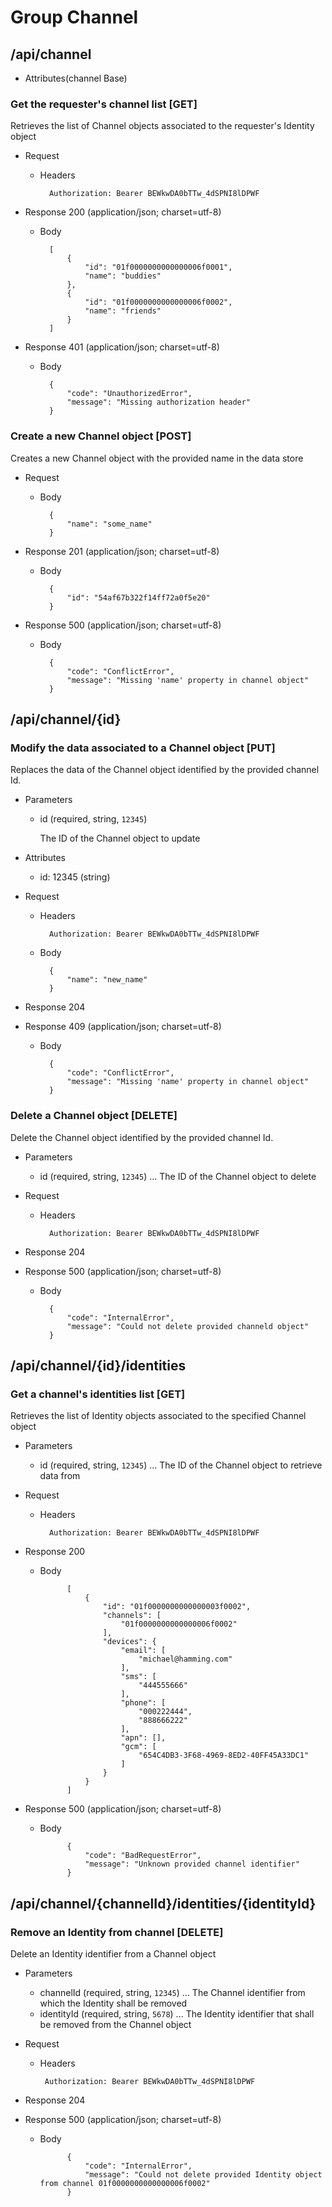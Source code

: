 # Group Channel

## /api/channel

+ Attributes(channel Base)

### Get the requester's channel list [GET]

Retrieves the list of Channel objects associated to the requester's Identity object

+ Request

    + Headers

            Authorization: Bearer BEWkwDA0bTTw_4dSPNI8lDPWF


+ Response 200 (application/json; charset=utf-8)

    + Body

            [
                {
                    "id": "01f0000000000000006f0001",
                    "name": "buddies"
                },
                {
                    "id": "01f0000000000000006f0002",
                    "name": "friends"
                }
            ]

+ Response 401 (application/json; charset=utf-8)

    + Body

            {
                "code": "UnauthorizedError",
                "message": "Missing authorization header"
            }

### Create a new Channel object [POST]

Creates a new Channel object with the provided name in the data store

+ Request

    + Body

            {
                "name": "some_name"
            }

+ Response 201 (application/json; charset=utf-8)

    + Body

            {
                "id": "54af67b322f14ff72a0f5e20"
            }

+ Response 500 (application/json; charset=utf-8)

    + Body

            {
                "code": "ConflictError",
                "message": "Missing 'name' property in channel object"
            }

## /api/channel/{id}

### Modify the data associated to a Channel object [PUT]

Replaces the data of the Channel object identified by the provided channel Id.

+ Parameters
    + id (required, string, `12345`)

        The ID of the Channel object to update

+ Attributes
    + id: 12345 (string)

+ Request

    + Headers

            Authorization: Bearer BEWkwDA0bTTw_4dSPNI8lDPWF

    + Body

            {
                "name": "new_name"
            }

+ Response 204

+ Response 409 (application/json; charset=utf-8)

    + Body

            {
                "code": "ConflictError",
                "message": "Missing 'name' property in channel object"
            }

### Delete a Channel object [DELETE]

Delete the Channel object identified by the provided channel Id.

+ Parameters
    + id (required, string, `12345`) ... The ID of the Channel object to delete

+ Request

    + Headers

            Authorization: Bearer BEWkwDA0bTTw_4dSPNI8lDPWF

+ Response 204

+ Response 500 (application/json; charset=utf-8)

    + Body

            {
                "code": "InternalError",
                "message": "Could not delete provided channeld object"
            }

## /api/channel/{id}/identities

### Get a channel's identities list [GET]

Retrieves the list of Identity objects associated to the specified Channel object

+ Parameters
    + id (required, string, `12345`) ... The ID of the Channel object to retrieve data from

+ Request

    + Headers

            Authorization: Bearer BEWkwDA0bTTw_4dSPNI8lDPWF

+ Response 200

    + Body

                [
                    {
                        "id": "01f0000000000000003f0002",
                        "channels": [
                            "01f0000000000000006f0002"
                        ],
                        "devices": {
                            "email": [
                                "michael@hamming.com"
                            ],
                            "sms": [
                                "444555666"
                            ],
                            "phone": [
                                "000222444",
                                "888666222"
                            ],
                            "apn": [],
                            "gcm": [
                                "654C4DB3-3F68-4969-8ED2-40FF45A33DC1"
                            ]
                        }
                    }
                ]

+ Response 500 (application/json; charset=utf-8)

    + Body

                {
                    "code": "BadRequestError",
                    "message": "Unknown provided channel identifier"
                }

## /api/channel/{channelId}/identities/{identityId}

### Remove an Identity from channel [DELETE]

Delete an Identity identifier from a Channel object

+ Parameters
    + channelId (required, string, `12345`) ... The Channel identifier from which the Identity shall be removed
    + identityId (required, string, `5678`) ... The Identity identifier that shall be removed from the Channel object

+ Request

     + Headers

            Authorization: Bearer BEWkwDA0bTTw_4dSPNI8lDPWF

+ Response 204

+ Response 500 (application/json; charset=utf-8)

    + Body

                {
                    "code": "InternalError",
                    "message": "Could not delete provided Identity object from channel 01f0000000000000006f0002"
                }

